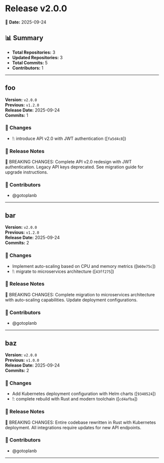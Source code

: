 # Release v2.0.0

📅 **Date:** 2025-09-24

## 📊 Summary

- **Total Repositories:** 3
- **Updated Repositories:** 3
- **Total Commits:** 5
- **Contributors:** 1

---

## foo

**Version:** `v2.0.0`  
**Previous:** `v1.2.0`  
**Release Date:** 2025-09-24  
**Commits:** 1  

### 🎯 Changes

- !: introduce API v2.0 with JWT authentication ([`fa5d4c8`]) 

### 📝 Release Notes

🚨 BREAKING CHANGES: Complete API v2.0 redesign with JWT authentication. Legacy API keys deprecated. See migration guide for upgrade instructions.

### 👥 Contributors
- @gotoplanb


---
## bar

**Version:** `v2.0.0`  
**Previous:** `v1.2.0`  
**Release Date:** 2025-09-24  
**Commits:** 2  

### 🎯 Changes

- Implement auto-scaling based on CPU and memory metrics ([`b60e75c`]) 
- !: migrate to microservices architecture ([`43ff275`]) 

### 📝 Release Notes

🚨 BREAKING CHANGES: Complete migration to microservices architecture with auto-scaling capabilities. Update deployment configurations.

### 👥 Contributors
- @gotoplanb


---
## baz

**Version:** `v2.0.0`  
**Previous:** `v1.0.0`  
**Release Date:** 2025-09-24  
**Commits:** 2  

### 🎯 Changes

- Add Kubernetes deployment configuration with Helm charts ([`9340524`]) 
- !: complete rebuild with Rust and modern toolchain ([`cd4afba`]) 

### 📝 Release Notes

🚨 BREAKING CHANGES: Entire codebase rewritten in Rust with Kubernetes deployment. All integrations require updates for new API endpoints.

### 👥 Contributors
- @gotoplanb


---
